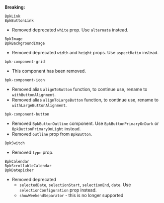 **Breaking:**

`BpkLink`<br />
`BpkButtonLink`
  - Removed deprecated `white` prop. Use `alternate` instead.
 
`BpkImage`<br />
`BpkBackgroundImage`
  - Removed deprecated `width` and `height` props. Use `aspectRatio` instead.

`bpk-component-grid`
  - This component has been removed.

`bpk-component-icon`
  - Removed alias `alignToButton` function, to continue use, rename to `withButtonAlignment`.
  - Removed alias `alignToLargeButton` function, to continue use, rename to `withLargeButtonAlignment`.

`bpk-component-button`
  - Removed `BpkButtonOutline` component. Use `BpkButtonPrimaryOnDark` or `BpkButtonPrimaryOnLight` instead.
  - Removed `outline` prop from `BpkButton`.

`BpkSwitch`
  - Removed `type` prop.

`BpkCalendar` <br />
`BpkScrollableCalendar` <br />
`BpkDatepicker`
  - Removed deprecated
    - `selectedDate`, `selectionStart`, `selectionEnd`, `date`. Use `selectionConfiguration` prop instead.
    - `showWeekendSeparator` - this is no longer supported